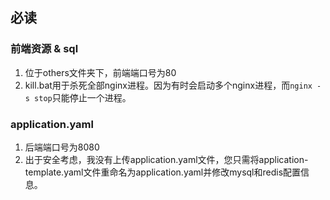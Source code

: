 ## 必读
### 前端资源 & sql
1. 位于others文件夹下，前端端口号为80
2. kill.bat用于杀死全部nginx进程。因为有时会启动多个nginx进程，而`nginx -s stop`只能停止一个进程。

### application.yaml
1. 后端端口号为8080
2. 出于安全考虑，我没有上传application.yaml文件，您只需将application-template.yaml文件重命名为application.yaml并修改mysql和redis配置信息。
